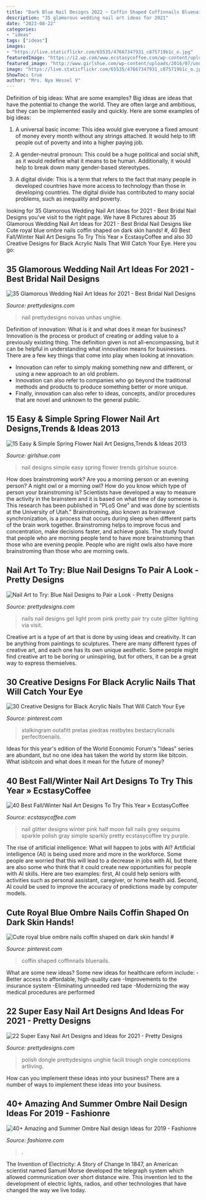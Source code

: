 ```yaml
---
title: "Dark Blue Nail Designs 2022 ~ Coffin Shaped Coffinnails Bluenails"
description: "35 glamorous wedding nail art ideas for 2021"
date: "2023-08-22"
categories:
- "ideas"
tags: ["ideas"]
images:
- "https://live.staticflickr.com/65535/47667347931_c875719b1c_o.jpg"
featuredImage: "https://i2.wp.com/www.ecstasycoffee.com/wp-content/uploads/2016/10/Chrome-polishes-and-sequins-winter-nail-art-design..jpg"
featured_image: "http://www.girlshue.com/wp-content/uploads/2016/07/unnamed-file-7096.jpg"
image: "https://live.staticflickr.com/65535/47667347931_c875719b1c_o.jpg"
ShowToc: true
author: "Mrs. Nya Hessel V"
---
```



Definition of big ideas: What are some examples?
Big ideas are ideas that have the potential to change the world. They are often large and ambitious, but they can be implemented easily and quickly. Here are some examples of big ideas:
1. A universal basic income: This idea would give everyone a fixed amount of money every month without any strings attached. It would help to lift people out of poverty and into a higher paying job.

2. A gender-neutral pronoun: This could be a huge political and social shift, as it would redefine what it means to be human. Additionally, it would help to break down many gender-based stereotypes.

3. A digital divide: This is a term that refers to the fact that many people in developed countries have more access to technology than those in developing countries. The digital divide has contributed to many social problems, such as inequality and poverty.

	

		
looking for 35 Glamorous Wedding Nail Art Ideas for 2021 - Best Bridal Nail Designs you've visit to the right page. We have 8 Pictures about 35 Glamorous Wedding Nail Art Ideas for 2021 - Best Bridal Nail Designs like Cute royal blue ombre nails coffin shaped on dark skin hands! #, 40 Best Fall/Winter Nail Art Designs To Try This Year » EcstasyCoffee and also 30 Creative Designs for Black Acrylic Nails That Will Catch Your Eye. Here you go:
		
    
## 35 Glamorous Wedding Nail Art Ideas For 2021 - Best Bridal Nail Designs

<img loading=lazy src="https://www.prettydesigns.com/wp-content/uploads/2017/12/35-glamorous-wedding-nail-art-ideas-for-2018-best-bridal-nail-designs-3.jpg" onerror="this.onerror=null;this.src='https://tse2.mm.bing.net/th?id=OIP.gGNj3cWlutG_iT64lG4qCQHaJ4&amp;pid=15.1';" alt="35 Glamorous Wedding Nail Art Ideas for 2021 - Best Bridal Nail Designs">

_Source: prettydesigns.com_

>nail prettydesigns noivas unhas unghie. 

	

Definition of innovation: What is it and what does it mean for business?
Innovation is the process or product of creating or adding value to a previously existing thing. The definition given is not all-encompassing, but it can be helpful in understanding what innovation means for businesses. 
There are a few key things that come into play when looking at innovation: 
- Innovation can refer to simply making something new and different, or using a new approach to an old problem. 
- Innovation can also refer to companies who go beyond the traditional methods and products to produce something better or more unique. 
- Finally, innovation can also refer to ideas, concepts, and/or procedures that are novel and unknown to the general public.

    
## 15 Easy &amp; Simple Spring Flower Nail Art Designs,Trends &amp; Ideas 2013

<img loading=lazy src="http://www.girlshue.com/wp-content/uploads/2016/07/unnamed-file-7096.jpg" onerror="this.onerror=null;this.src='https://tse2.mm.bing.net/th?id=OIP.DySVe3Qak8k-KKR2CjjEQwHaJ3&amp;pid=15.1';" alt="15 Easy &amp; Simple Spring Flower Nail Art Designs,Trends &amp; Ideas 2013">

_Source: girlshue.com_

>nail designs simple easy spring flower trends girlshue source. 

	

How does brainstroming work?
Are you a morning person or an evening person? A night owl or a morning owl? How do you know which type of person your brainstroming is? Scientists have developed a way to measure the activity in the brainstem and it is based on what time of day someone is. This research has been published in "PLoS One" and was done by scientists at the University of Utah."
Brainstroming, also known as brainwave synchronization, is a process that occurs during sleep when different parts of the brain work together. Brainstroming helps to improve focus and concentration, make decisions faster, and achieve goals. The study found that people who are morning people tend to have more brainstroming than those who are evening people. People who are night owls also have more brainstroming than those who are morning owls.

    
## Nail Art To Try: Blue Nail Designs To Pair A Look - Pretty Designs

<img loading=lazy src="http://www.prettydesigns.com/wp-content/uploads/2014/07/Blue-Gel-Nails.jpg" onerror="this.onerror=null;this.src='https://tse1.mm.bing.net/th?id=OIP.Qb-H3-KBxCKGY0MFNHOrBwHaJ6&amp;pid=15.1';" alt="Nail Art to Try: Blue Nail Designs to Pair a Look - Pretty Designs">

_Source: prettydesigns.com_

>nails nail designs gel light prom pink pretty pair try cute glitter lighting via visit. 

	

Creative art is a type of art that is done by using ideas and creativity. It can be anything from paintings to sculptures. There are many different types of creative art, and each one has its own unique aesthetic. Some people might find creative art to be boring or uninspiring, but for others, it can be a great way to express themselves.

    
## 30 Creative Designs For Black Acrylic Nails That Will Catch Your Eye

<img loading=lazy src="https://i.pinimg.com/736x/4e/67/08/4e670854ee911b88ed6d6475960e97b6.jpg" onerror="this.onerror=null;this.src='https://tse2.mm.bing.net/th?id=OIP.98Hp8ep4Z_o0TKl9R50QwwHaIi&amp;pid=15.1';" alt="30 Creative Designs for Black Acrylic Nails That Will Catch Your Eye">

_Source: pinterest.com_

>stalkingram outafitt pretas piedras restbytes bestacrylicnails perfecttoenails. 

	

Ideas for this year's edition of the World Economic Forum's "Ideas" series are abundant, but no one idea has taken the world by storm like bitcoin. What isbitcoin and what does it mean for the future of money? 

    
## 40 Best Fall/Winter Nail Art Designs To Try This Year » EcstasyCoffee

<img loading=lazy src="https://i2.wp.com/www.ecstasycoffee.com/wp-content/uploads/2016/10/Chrome-polishes-and-sequins-winter-nail-art-design..jpg" onerror="this.onerror=null;this.src='https://tse1.mm.bing.net/th?id=OIP.5kCGVUBUyPpSoOLdj-xzTgHaHa&amp;pid=15.1';" alt="40 Best Fall/Winter Nail Art Designs To Try This Year » EcstasyCoffee">

_Source: ecstasycoffee.com_

>nail glitter designs winter pink half moon fall nails grey sequins sparkle polish gray simple sparkly pretty ecstasycoffee try purple. 

	

The rise of artificial intelligence: What will happen to jobs with AI?
Artificial intelligence (AI) is being used more and more in the workforce. Some people are worried that this will lead to a decrease in jobs with AI, but there are also some who think that it could create new opportunities for people with AI skills. Here are two examples: first, AI could help seniors with activities such as personal assistant, caregiver, or home health aid. Second, AI could be used to improve the accuracy of predictions made by computer models.

    
## Cute Royal Blue Ombre Nails Coffin Shaped On Dark Skin Hands! #

<img loading=lazy src="https://i.pinimg.com/736x/14/b7/30/14b73042dcc91959fa90a55a28a93e32.jpg" onerror="this.onerror=null;this.src='https://tse1.mm.bing.net/th?id=OIP.yPxdQ1WHEcJRtLiHUhmaAAHaJ3&amp;pid=15.1';" alt="Cute royal blue ombre nails coffin shaped on dark skin hands! #">

_Source: pinterest.com_

>coffin shaped coffinnails bluenails. 

	

What are some new ideas?
Some new ideas for healthcare reform include: 
-Better access to affordable, high-quality care 
-Improvements to the insurance system 
-Eliminating unneeded red tape 
-Modernizing the way medical procedures are performed

    
## 22 Super Easy Nail Art Designs And Ideas For 2021 - Pretty Designs

<img loading=lazy src="https://www.prettydesigns.com/wp-content/uploads/2017/12/22-super-easy-nail-art-designs-and-ideas-for-2018-1.jpg" onerror="this.onerror=null;this.src='https://tse4.mm.bing.net/th?id=OIP.T6m0kMFurWrigMsaRfD1FQHaJQ&amp;pid=15.1';" alt="22 Super Easy Nail Art Designs and Ideas for 2021 - Pretty Designs">

_Source: prettydesigns.com_

>polish dongle prettydesigns unghie facili trough ongle conceptions artliving. 

	

How can you implement these ideas into your business?
There are a number of ways to implement these ideas into your business.

    
## 40+ Amazing And Summer Ombre Nail Design Ideas For 2019 - Fashionre

<img loading=lazy src="https://live.staticflickr.com/65535/47667347931_c875719b1c_o.jpg" onerror="this.onerror=null;this.src='https://tse2.mm.bing.net/th?id=OIP.j-6A0plPtzQE9nvtnzbeNQHaOw&amp;pid=15.1';" alt="40+ Amazing and Summer Ombre Nail design Ideas for 2019 - Fashionre">

_Source: fashionre.com_

>. 

	

The Invention of Electricity: A Story of Change
In 1847, an American scientist named Samuel Morse developed the telegraph system which allowed communication over short distance wire. This invention led to the development of electric lights, radios, and other technologies that have changed the way we live today.

